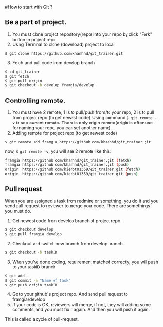 #How to start with Git ?
## Be a part of project.
1. You must clone project repository(repo) into your repo by click "Fork" button
in project repo.
2. Using Terminal to clone (download) project to local
```sh
$ git clone https://github.com/khanhhd/git_trainer.git
```
3. Fetch and pull code from develop branch
```sh
$ cd git_trainer
$ git fetch
$ git pull origin
$ git checkout -b develop framgia/develop
```
## Controlling remote.
1. You must have 2 remote, 1 is to pull/push from/to your repo, 2 is to pull from project
repo (to get newest code).
Using command `$ git remote -v` to see current remote. There is only origin remote(origin is often 
use for naming your repo, you can set another name).
2. Adding remote for project repo (to get newest code)
```sh
$ git remote add framgia https://github.com/khanhhd/git_trainer.git
```
now, `$ git remote -v`, you will see 2 remote like this:
```sh
framgia https://github.com/khanhhd/git_trainer.git (fetch)
framgia https://github.com/khanhhd/git_trainer.git (push)
origin  https://github.com/kienbt01359/git_trainer.git (fetch)
origin  https://github.com/kienbt01359/git_trainer.git (push)
```
## Pull request
When you are assigned a task from redmine or something, you do it and you send pull request to reviewer to merge your code.
There are somethings you must do.
1. Get newest code from develop branch of project repo.
```sh
$ git checkout develop
$ git pull framgia develop
```
2. Checkout and switch new branch from develop branch
```sh
$ git checkout -b taskID
```
3. When you've done coding, requirement matched correctly, you will push to your taskID branch
```sh
$ git add .
$ git commit -m "Name of task"
$ git push origin taskID
```
4. Go to your github's project repo. And send pull request to framgia/develop
5. If your code is OK, reviewers will merge, if not, they will adding some comments, and you must fix it again.
And then you will push it again.

This is called a cycle of pull-request.

